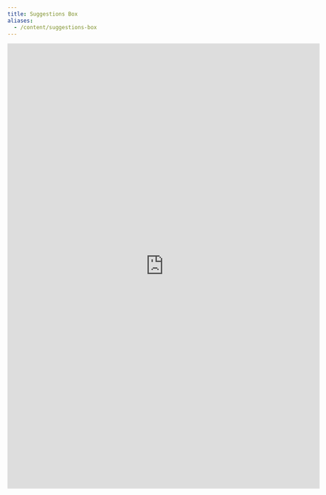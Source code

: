 ```yaml
---
title: Suggestions Box
aliases:
  - /content/suggestions-box
---
```


<iframe
  src="https://docs.google.com/forms/d/e/1FAIpQLSdqCA7HzAZ6QUsfRy3-K6nPusGOsiX20Nc7fUc0Aa-DMCl3aQ/viewform?embedded=true"
  class="w-100"
  width="700"
  height="1000"
  marginheight="0"
  marginwidth="0"
  frameborder="0"
>
  Loading...
</iframe>

